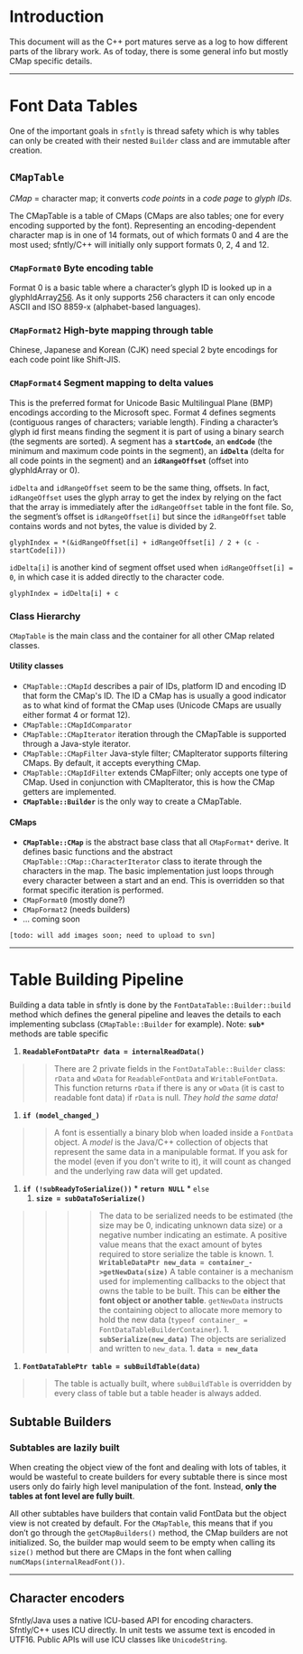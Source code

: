 # Introduction #

This document will as the C++ port matures serve as a log to how different parts of the library work. As of today, there is some general info but mostly CMap specific details.


---

# Font Data Tables #
One of the important goals in `sfntly` is thread safety which is why tables can only be created with their nested `Builder` class and are immutable after creation.

## `CMapTable` ##
_CMap_ = character map; it converts _code points_ in a _code page_ to _glyph IDs_.

The CMapTable is a table of CMaps (CMaps are also tables; one for every encoding supported by the font). Representing an encoding-dependent character map is in one of 14 formats, out of which formats 0 and 4 are the most used; sfntly/C++ will initially only support formats 0, 2, 4 and 12.

### `CMapFormat0` Byte encoding table ###
Format 0 is a basic table where a character’s  glyph ID is looked up in a glyphIdArray[256](256.md). As it only supports 256 characters it can only encode ASCII and ISO 8859-x (alphabet-based languages).

### `CMapFormat2` High-byte mapping through table ###
Chinese, Japanese and Korean (CJK) need special 2 byte encodings for each code point like Shift-JIS.

### `CMapFormat4` Segment mapping to delta values ###
This is the preferred format for Unicode Basic Multilingual Plane (BMP) encodings according to the Microsoft spec. Format 4 defines segments (contiguous ranges of characters; variable length).
Finding a character’s glyph id first means finding the segment it is part of using a binary search (the segments are sorted).
A segment has a **`startCode`**, an **`endCode`** (the minimum and maximum code points in the segment), an **`idDelta`** (delta for all code points in the segment) and an **`idRangeOffset`** (offset into glyphIdArray or 0).

`idDelta` and `idRangeOffset` seem to be the same thing, offsets.
In fact, `idRangeOffset` uses the glyph array to get the index by relying on the fact that the array is immediately after the `idRangeOffset` table in the font file. So, the segment’s offset is `idRangeOffset[i]` but since the `idRangeOffset` table contains words and not bytes, the value is divided by 2.
```
glyphIndex = *(&idRangeOffset[i] + idRangeOffset[i] / 2 + (c - startCode[i]))
```
`idDelta[i]` is another kind of segment offset used when `idRangeOffset[i] = 0`, in which case it is added directly to the character code.
```
glyphIndex = idDelta[i] + c
```

### Class Hierarchy ###
`CMapTable` is the main class and the container for all other CMap related classes.

#### Utility classes ####
  * `CMapTable::CMapId` describes a pair of IDs, platform ID and encoding ID that form the CMap's ID. The ID a CMap has is usually a good indicator as to what kind of format the CMap uses (Unicode CMaps are usually either format 4 or format 12).
  * `CMapTable::CMapIdComparator`
  * `CMapTable::CMapIterator` iteration through the CMapTable is supported through a Java-style iterator.
  * `CMapTable::CMapFilter` Java-style filter; CMapIterator supports filtering CMaps. By default, it accepts everything CMap.
  * `CMapTable::CMapIdFilter` extends CMapFilter; only accepts one type of CMap. Used in conjunction with CMapIterator, this is how the CMap getters are implemented.
  * **`CMapTable::Builder`** is the only way to create a CMapTable.

#### CMaps ####
  * **`CMapTable::CMap`** is the abstract base class that all `CMapFormat*` derive. It defines basic functions and the abstract `CMapTable::CMap::CharacterIterator` class to iterate through the characters in the map. The basic implementation just loops through every character between a start and an end. This is overridden so that format specific iteration is performed.
  * `CMapFormat0` (mostly done?)
  * `CMapFormat2` (needs builders)
  * ... coming soon

`[todo: will add images soon; need to upload to svn]`


---


# Table Building Pipeline #

Building a data table in sfntly is done by the `FontDataTable::Builder::build` method which defines the general pipeline and leaves the details to each implementing subclass (`CMapTable::Builder` for example). Note: **`sub*`** methods are table specific
  1. **`ReadableFontDataPtr data = internalReadData()`**
> > There are 2 private fields in the `FontDataTable::Builder` class: `rData` and `wData` for `ReadableFontData` and `WritableFontData`. This function returns `rData` if there is any or `wData` (it is cast to readable font data) if `rData` is null.
> > _They hold the same data!_
  1. **`if (model_changed_)`**
> > A font is essentially a binary blob when loaded inside a `FontData` object. A _model_ is the Java/C++ collection of objects that represent the same data in a manipulable format. If you ask for the model (even if you don't write to it), it will count as changed and the underlying raw data will get updated.
  1. **`if (!subReadyToSerialize())`**
    * **`return NULL`**
    * `else`
      1. **`size = subDataToSerialize()`**
> > > > The data to be serialized needs to be estimated (the size may be 0, indicating unknown data size) or a negative number indicating an estimate. A positive value means that the exact amount of bytes required to store serialize the table is known.
      1. **`WritableDataPtr new_data = container_->getNewData(size)`**
> > > > A table container is a mechanism used for implementing callbacks to the object that owns the table to be built. This can be **either the font object or another table**. `getNewData` instructs the containing object to allocate more memory to hold the new data (`typeof container_ = FontDataTableBuilderContainer`).
      1. **`subSerialize(new_data)`**
> > > > The objects are serialized and written to `new_data`.
      1. **`data = new_data`**
  1. **`FontDataTablePtr table = subBuildTable(data)`**

> > The table is actually built, where `subBuildTable` is overridden by every class of table but a table header is always added.

## Subtable Builders ##
### Subtables are lazily built ###

When creating the object view of the font and dealing with lots of tables, it would be wasteful to create builders for every subtable there is since most users only do fairly high level manipulation of the font.
Instead, **only the tables at font level are fully built**.

All other subtables have builders that contain valid FontData but the object view is not created by default. For the `CMapTable`, this means that if you don’t go through the `getCMapBuilders()` method, the CMap builders are not initialized. So, the builder map would seem to be empty when calling its `size()` method but there are CMaps in the font when calling `numCMaps(internalReadFont())`.

---


## Character encoders ##
Sfntly/Java uses a native ICU-based API for encoding characters. Sfntly/C++ uses ICU directly. In unit tests we assume text is encoded in UTF16. Public APIs will use ICU classes like `UnicodeString`.